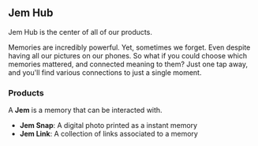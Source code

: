 ## Jem Hub
Jem Hub is the center of all of our products.

Memories are incredibly powerful. Yet, sometimes we forget. Even despite having all our pictures on our phones. So what if you could choose which memories mattered, and connected meaning to them? Just one tap away, and you'll find various connections to just a single moment.

### Products
A **Jem** is a memory that can be interacted with.

* **Jem Snap**: A digital photo printed as a instant memory
* **Jem Link**: A collection of links associated to a memory

<!--

**Here are some ideas to get you started:**

🙋‍♀️ A short introduction - what is your organization all about?
🌈 Contribution guidelines - how can the community get involved?
👩‍💻 Useful resources - where can the community find your docs? Is there anything else the community should know?
🍿 Fun facts - what does your team eat for breakfast?
🧙 Remember, you can do mighty things with the power of [Markdown](https://docs.github.com/github/writing-on-github/getting-started-with-writing-and-formatting-on-github/basic-writing-and-formatting-syntax)
-->
